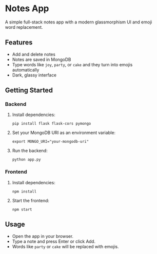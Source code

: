 # Notes App

A simple full-stack notes app with a modern glassmorphism UI and emoji word replacement.

## Features
- Add and delete notes
- Notes are saved in MongoDB
- Type words like `joy`, `party`, or `cake` and they turn into emojis automatically
- Dark, glassy interface

## Getting Started

### Backend
1. Install dependencies:
    ```
    pip install flask flask-cors pymongo
    ```
2. Set your MongoDB URI as an environment variable:
    ```
    export MONGO_URI="your-mongodb-uri"
    ```
3. Run the backend:
    ```
    python app.py
    ```

### Frontend
1. Install dependencies:
    ```
    npm install
    ```
2. Start the frontend:
    ```
    npm start
    ```

## Usage
- Open the app in your browser.
- Type a note and press Enter or click Add.
- Words like `party` or `cake` will be replaced with emojis.
